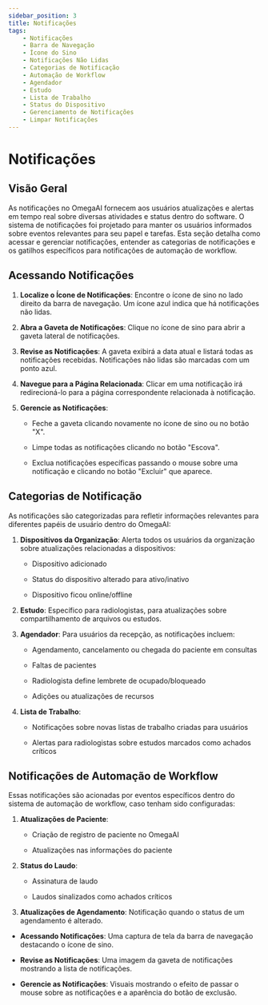 ```yaml
---
sidebar_position: 3
title: Notificações
tags:
    - Notificações
    - Barra de Navegação
    - Ícone do Sino
    - Notificações Não Lidas
    - Categorias de Notificação
    - Automação de Workflow
    - Agendador
    - Estudo
    - Lista de Trabalho
    - Status do Dispositivo
    - Gerenciamento de Notificações
    - Limpar Notificações
---
```


# Notificações

## Visão Geral

As notificações no OmegaAI fornecem aos usuários atualizações e alertas em tempo real sobre diversas atividades e status dentro do software. O sistema de notificações foi projetado para manter os usuários informados sobre eventos relevantes para seu papel e tarefas. Esta seção detalha como acessar e gerenciar notificações, entender as categorias de notificações e os gatilhos específicos para notificações de automação de workflow.

## Acessando Notificações

1.  **Localize o Ícone de Notificações**: Encontre o ícone de sino no lado direito da barra de navegação. Um ícone azul indica que há notificações não lidas.

2.  **Abra a Gaveta de Notificações**: Clique no ícone de sino para abrir a gaveta lateral de notificações.

3.  **Revise as Notificações**: A gaveta exibirá a data atual e listará todas as notificações recebidas. Notificações não lidas são marcadas com um ponto azul.

4.  **Navegue para a Página Relacionada**: Clicar em uma notificação irá redirecioná-lo para a página correspondente relacionada à notificação.

5.  **Gerencie as Notificações**:

    - Feche a gaveta clicando novamente no ícone de sino ou no botão "X".

    - Limpe todas as notificações clicando no botão "Escova".

    - Exclua notificações específicas passando o mouse sobre uma notificação e clicando no botão "Excluir" que aparece.

## Categorias de Notificação

As notificações são categorizadas para refletir informações relevantes para diferentes papéis de usuário dentro do OmegaAI:

1.  **Dispositivos da Organização**: Alerta todos os usuários da organização sobre atualizações relacionadas a dispositivos:

    - Dispositivo adicionado

    - Status do dispositivo alterado para ativo/inativo

    - Dispositivo ficou online/offline

2.  **Estudo**: Específico para radiologistas, para atualizações sobre compartilhamento de arquivos ou estudos.

3.  **Agendador**: Para usuários da recepção, as notificações incluem:

    - Agendamento, cancelamento ou chegada do paciente em consultas

    - Faltas de pacientes

    - Radiologista define lembrete de ocupado/bloqueado

    - Adições ou atualizações de recursos

4.  **Lista de Trabalho**:

    - Notificações sobre novas listas de trabalho criadas para usuários

    - Alertas para radiologistas sobre estudos marcados como achados críticos

## Notificações de Automação de Workflow

Essas notificações são acionadas por eventos específicos dentro do sistema de automação de workflow, caso tenham sido configuradas:

1.  **Atualizações de Paciente**:

    - Criação de registro de paciente no OmegaAI

    - Atualizações nas informações do paciente

2.  **Status do Laudo**:

    - Assinatura de laudo

    - Laudos sinalizados como achados críticos

3.  **Atualizações de Agendamento**: Notificação quando o status de um agendamento é alterado.

- **Acessando Notificações**: Uma captura de tela da barra de navegação destacando o ícone de sino.

- **Revise as Notificações**: Uma imagem da gaveta de notificações mostrando a lista de notificações.

- **Gerencie as Notificações**: Visuais mostrando o efeito de passar o mouse sobre as notificações e a aparência do botão de exclusão.